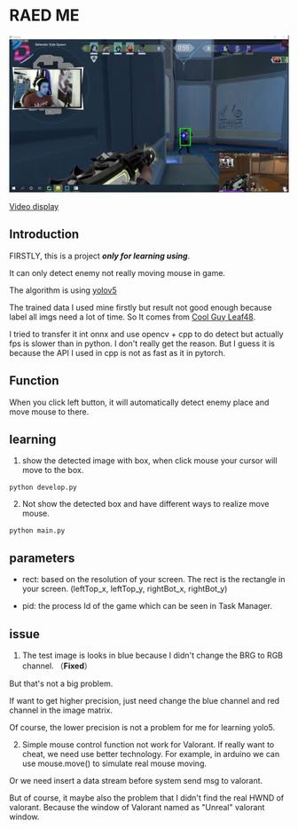 # RAED ME
![screenshot](screenshot.jpg)

[Video display](https://www.bilibili.com/video/BV1xY4y1M75D/)
## Introduction

FIRSTLY, this is a project ***only for learning using***.

It can only detect enemy not really moving mouse in game.

The algorithm is using [yolov5](https://github.com/ultralytics/yolov5)

The trained data I used mine firstly but result not good enough because label all imgs need a lot of time. So It comes from [Cool Guy Leaf48](https://github.com/Leaf48/YOLOv5-Models-For-Valorant).

I tried to transfer it int onnx and use opencv + cpp to do detect but actually fps is slower than in python. I don't really get the reason. But I guess it is because the API I used in cpp is not as fast as it in pytorch.

## Function
When you click left button, it will automatically detect enemy place and move mouse to there.

## learning
1. show the detected image with box, when click mouse your cursor will move to the box.
```
python develop.py 
```

2. Not show the detected box and have different ways to realize move mouse.
```
python main.py
```

## parameters
* rect: based on the resolution of your screen. The rect is the rectangle in your screen.
(leftTop_x, leftTop_y, rightBot_x, rightBot_y)

* pid: the process Id of the game which can be seen in Task Manager.

## issue
1. The test image is looks in blue because I didn't change the BRG to RGB channel.  （**Fixed**）

But that's not a big problem.

If want to get higher precision, just need change the blue channel and red channel in the image matrix.

Of course, the lower precision is not a problem for me for learning yolo5.

2. Simple mouse control function not work for Valorant.
If really want to cheat, we need use better technology. For example, in arduino we can use mouse.move() to simulate real mouse moving.

Or we need insert a data stream before system send msg to valorant.

But of course, it maybe also the problem that I didn't find the real HWND of valorant. Because the window of Valorant named as "Unreal" valorant window.
